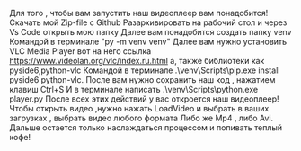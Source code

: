 Для того , чтобы вам запустить наш видеоплеер вам понадобится! Скачать мой Zip-file с Github
Разархивировать на рабочий стол и через Vs Code открыть мою папку
Далее вам понадобится создать папку venv Командой в терминале "py -m venv venv"
Далее вам нужно установить VLC Media Player вот на него ссылка https://www.videolan.org/vlc/index.ru.html а, также библиотеки как pyside6,python-vlc
Командой в терминале .\venv\Scripts\pip.exe install pyside6 python-vlc.
После вам нужно сохранить наш код , нажатием клавиш Ctrl+S И в терминале написать .\venv\Scripts\python.exe player.py
После всех этих действий у вас откроется наш видеоплеер!
Чтобы открыть видео ,нужно нажать LoadVideo и выбрать в ваших загрузках , выбрать видео любого формата Либо же Mp4 , либо Avi.
Дальше остается только наслаждаться процессом и попивать теплый кофе!
